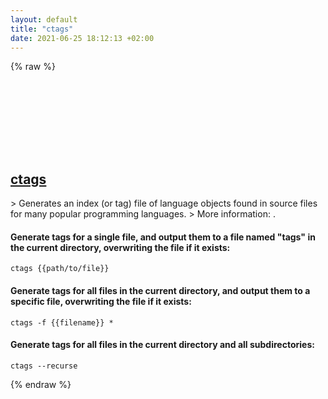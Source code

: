 ```yaml
---
layout: default
title: "ctags"
date: 2021-06-25 18:12:13 +02:00
---
```

{% raw %}
<h2 id="ctags">
  <a href="/en/common/ctags.html">ctags</a> <a href="#ctags"><svg class="icon">
    <use href="/assets/images/unicode_sprite.svg#link" />
  </svg></a>
</h2>
> Generates an index (or tag) file of language objects found in source files for many popular programming languages.
> More information: <https://ctags.io/>.

#### Generate tags for a single file, and output them to a file named "tags" in the current directory, overwriting the file if it exists:
```shell
ctags {{path/to/file}}
```
#### Generate tags for all files in the current directory, and output them to a specific file, overwriting the file if it exists:
```shell
ctags -f {{filename}} *
```
#### Generate tags for all files in the current directory and all subdirectories:
```shell
ctags --recurse
```
{% endraw %}